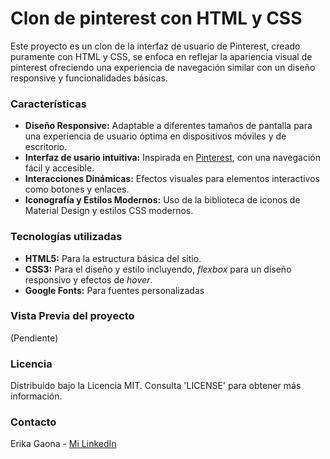 # Clon de pinterest con HTML y CSS

Este proyecto es un clon de la interfaz de usuario de Pinterest, creado puramente con HTML y CSS, se enfoca en reflejar la apariencia visual de pinterest ofreciendo una experiencia de navegación similar con un diseño responsive y funcionalidades básicas. 

### Características
+ **Diseño Responsive:** Adaptable a diferentes tamaños de pantalla para una experiencia de usuario óptima en dispositivos móviles y de escritorio.
+ **Interfaz de usario intuitiva:** Inspirada en [Pinterest](https://mx.pinterest.com/), con una navegación fácil y accesible.
+ **Interacciones Dinámicas:** Efectos visuales para elementos interactivos como botones y enlaces.
+ **Iconografía y Estilos Modernos:** Uso de la biblioteca de iconos de Material Design y estilos CSS modernos.

### Tecnologías utilizadas
+ **HTML5:** Para la estructura básica del sitio.
+ **CSS3:** Para el diseño y estilo incluyendo, _flexbox_ para un diseño responsivo y efectos de _hover_.
+ **Google Fonts:** Para fuentes personalizadas

### Vista Previa del proyecto

(Pendiente)

### Licencia
Distribuido bajo la Licencia MIT. Consulta 'LICENSE' para obtener más información.

### Contacto

Erika Gaona - [Mi LinkedIn](https://www.linkedin.com/in/erika-garcia-2b9456278/)
